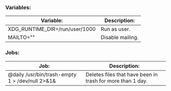 
```table-of-contents
```
### Variables:
| Variable:                      | Description:     |
| ------------------------------ | ---------------- |
| XDG_RUNTIME_DIR=/run/user/1000 | Run as user.     |
| MAILTO=""                      | Disable mailing. |
### Jobs:
| Job:                                            | Description:                                               |
| ----------------------------------------------- | ---------------------------------------------------------- |
| @daily /usr/bin/trash-empty 1 > /dev/null 2>&1& | Deletes files that have been in trash for more than 1 day. |

